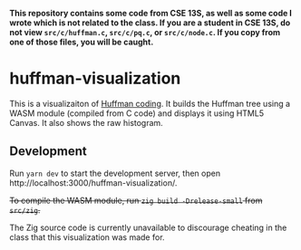 **This repository contains some code from CSE 13S, as well as some code I wrote which is not related to the class. If you are a student in CSE 13S, do not view `src/c/huffman.c`, `src/c/pq.c`, or `src/c/node.c`. If you copy from one of those files, you will be caught.**

huffman-visualization
=====================

This is a visualizaiton of [Huffman coding](https://en.wikipedia.org/wiki/Huffman_coding). It builds the Huffman tree using a WASM module (compiled from C code) and displays it using HTML5 Canvas. It also shows the raw histogram.

## Development

Run `yarn dev` to start the development server, then open http://localhost:3000/huffman-visualization/.

~~To compile the WASM module, run `zig build -Drelease-small` from `src/zig`.~~

The Zig source code is currently unavailable to discourage cheating in the class that this visualization was made for.
